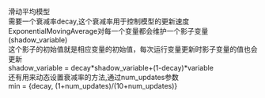 滑动平均模型<br>
需要一个衰减率decay,这个衰减率用于控制模型的更新速度<br>
ExponentialMovingAverage对每一个变量都会维护一个影子变量(shadow_variable)<br>
这个影子的初始值就是相应变量的初始值，每次运行变量更新时影子变量的值也会更新<br>
shadow_variable = decay*shadow_variable+(1-decay)*variable<br>
还有用来动态设置衰减率的方法,通过num_updates参数<br>
min = {decay, (1+num_updates)/(10+num_updates)}<br>

